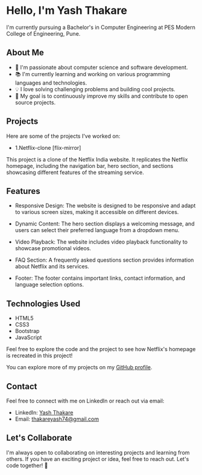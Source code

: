 # Hello, I'm Yash Thakare 

I'm currently pursuing a Bachelor's in Computer Engineering at PES Modern College of Engineering, Pune.

## About Me

- 🌱 I'm passionate about computer science and software development.
- 📚 I'm currently learning and working on various programming languages and technologies.
- 💡 I love solving challenging problems and building cool projects.
- 🎯 My goal is to continuously improve my skills and contribute to open source projects.

## Projects

Here are some of the projects I've worked on:

- 1.Netflix-clone [flix-mirror]
  
This project is a clone of the Netflix India website. It replicates the Netflix homepage, including the navigation bar, hero section, and sections showcasing different features of the streaming service.

## Features

- Responsive Design: The website is designed to be responsive and adapt to various screen sizes, making it accessible on different devices.

- Dynamic Content: The hero section displays a welcoming message, and users can select their preferred language from a dropdown menu.

- Video Playback: The website includes video playback functionality to showcase promotional videos.

- FAQ Section: A frequently asked questions section provides information about Netflix and its services.

- Footer: The footer contains important links, contact information, and language selection options.

## Technologies Used

- HTML5
- CSS3
- Bootstrap
- JavaScript

Feel free to explore the code and the project to see how Netflix's homepage is recreated in this project!

You can explore more of my projects on my [GitHub profile](https://github.com/yashthakare98).

## Contact

Feel free to connect with me on LinkedIn or reach out via email:

- LinkedIn: [Yash Thakare](https://www.linkedin.com/in/yash-thakare01/)
- Email: thakareyash74@gmail.com

## Let's Collaborate

I'm always open to collaborating on interesting projects and learning from others. If you have an exciting project or idea, feel free to reach out. Let's code together! 🚀
